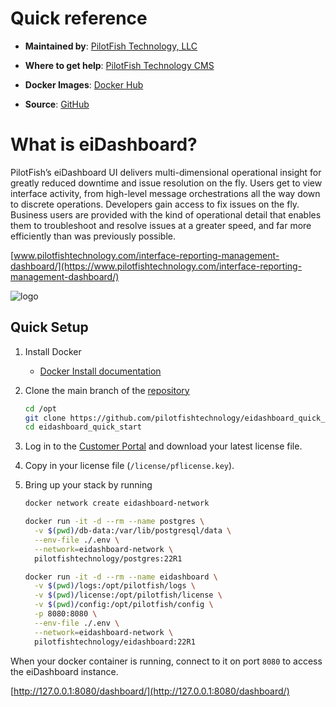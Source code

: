 # Quick reference

-	**Maintained by**: [PilotFish Technology, LLC](https://www.pilotfishtechnology.com)

-	**Where to get help**: [PilotFish Technology CMS](https://cms.pilotfishtechnology.com)

-   **Docker Images**: [Docker Hub](https://hub.docker.com/u/pilotfishtechnology)

-   **Source**: [GitHub](https://github.com/pilotfishtechnology)

# What is eiDashboard?
PilotFish’s eiDashboard UI delivers multi-dimensional operational insight for greatly reduced downtime and issue resolution on the fly. Users get to view interface activity, from high-level message orchestrations all the way down to discrete operations. Developers gain access to fix issues on the fly. Business users are provided with the kind of operational detail that enables them to troubleshoot and resolve issues at a greater speed, and far more efficiently than was previously possible.

[www.pilotfishtechnology.com/interface-reporting-management-dashboard/](https://www.pilotfishtechnology.com/interface-reporting-management-dashboard/)

![logo](https://www.pilotfishtechnology.com/wp-content/uploads/2015/03/pilotfish-logo.png)

## Quick Setup

1. Install Docker

	- [Docker Install documentation](https://docs.docker.com/install/)

2. Clone the main branch of the [repository](https://github.com/pilotfishtechnology/eidashboard_quick_start)

	```bash
	cd /opt
	git clone https://github.com/pilotfishtechnology/eidashboard_quick_start
	cd eidashboard_quick_start
	```

3. Log in to the [Customer Portal](https://customerportal.pilotfishtechnology.com/portal/login.html) and download your latest license file.

4. Copy in your license file (`/license/pflicense.key`).

5. Bring up your stack by running

	```bash
	docker network create eidashboard-network

	docker run -it -d --rm --name postgres \
	  -v $(pwd)/db-data:/var/lib/postgresql/data \
	  --env-file ./.env \
	  --network=eidashboard-network \
	  pilotfishtechnology/postgres:22R1

	docker run -it -d --rm --name eidashboard \
	  -v $(pwd)/logs:/opt/pilotfish/logs \
	  -v $(pwd)/license:/opt/pilotfish/license \
	  -v $(pwd)/config:/opt/pilotfish/config \
	  -p 8080:8080 \
	  --env-file ./.env \
	  --network=eidashboard-network \
	  pilotfishtechnology/eidashboard:22R1
	```

When your docker container is running, connect to it on port `8080` to access the eiDashboard instance.

[http://127.0.0.1:8080/dashboard/](http://127.0.0.1:8080/dashboard/)

